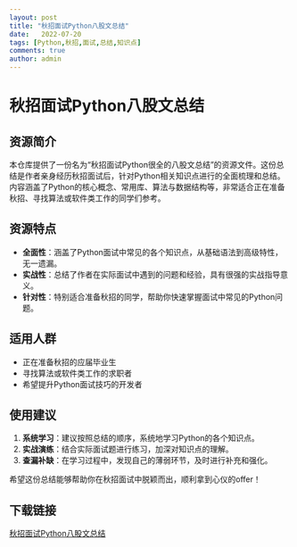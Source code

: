 ```yaml
---
layout: post
title: "秋招面试Python八股文总结"
date:   2022-07-20
tags: [Python,秋招,面试,总结,知识点]
comments: true
author: admin
---
```

# 秋招面试Python八股文总结

## 资源简介

本仓库提供了一份名为“秋招面试Python很全的八股文总结”的资源文件。这份总结是作者亲身经历秋招面试后，针对Python相关知识点进行的全面梳理和总结。内容涵盖了Python的核心概念、常用库、算法与数据结构等，非常适合正在准备秋招、寻找算法或软件类工作的同学们参考。

## 资源特点

- **全面性**：涵盖了Python面试中常见的各个知识点，从基础语法到高级特性，无一遗漏。
- **实战性**：总结了作者在实际面试中遇到的问题和经验，具有很强的实战指导意义。
- **针对性**：特别适合准备秋招的同学，帮助你快速掌握面试中常见的Python问题。

## 适用人群

- 正在准备秋招的应届毕业生
- 寻找算法或软件类工作的求职者
- 希望提升Python面试技巧的开发者

## 使用建议

1. **系统学习**：建议按照总结的顺序，系统地学习Python的各个知识点。
2. **实战演练**：结合实际面试题进行练习，加深对知识点的理解。
3. **查漏补缺**：在学习过程中，发现自己的薄弱环节，及时进行补充和强化。

希望这份总结能够帮助你在秋招面试中脱颖而出，顺利拿到心仪的offer！

## 下载链接

[秋招面试Python八股文总结](https://pan.quark.cn/s/86641d3a680a)